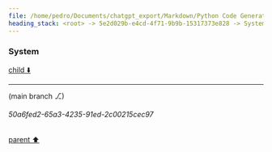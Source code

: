 ```yaml
---
file: /home/pedro/Documents/chatgpt_export/Markdown/Python Code Generation Library.md
heading_stack: <root> -> 5e2d029b-e4cd-4f71-9b9b-15317373e828 -> System
---
```

### System

[child ⬇️](#50a6fed2-65a3-4235-91ed-2c00215cec97)

---

(main branch ⎇)
###### 50a6fed2-65a3-4235-91ed-2c00215cec97
[parent ⬆️](#5e2d029b-e4cd-4f71-9b9b-15317373e828)
